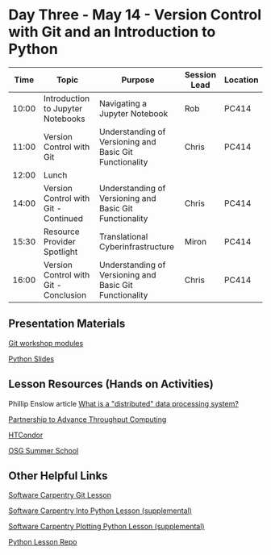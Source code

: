 # Day Three - May 14 - Version Control with Git and an Introduction to Python 

| Time | Topic                       | Purpose | Session Lead | Location |
|------|-----------------------------|---------|--------------|----------|
| 10:00 | Introduction to Jupyter Notebooks    | Navigating a Jupyter Notebook | Rob | PC414 |
| 11:00 | Version Control with Git | Understanding of Versioning and Basic Git Functionality | Chris | PC414 |
| 12:00 | Lunch                       | | | | 
| 14:00 | Version Control with Git - Continued | Understanding of Versioning and Basic Git Functionality | Chris | PC414 | 
| 15:30 | Resource Provider Spotlight | Translational Cyberinfrastructure | Miron | PC414 | 
| 16:00 | Version Control with Git - Conclusion | Understanding of Versioning and Basic Git Functionality | Chris | PC414 |

## Presentation Materials

[Git workshop modules](git/)

[Python Slides](https://docs.google.com/presentation/d/175WGoY7wreqT4HSNsBNovBffI_prKIVgDwIgwCga84E/edit#slide=id.g23f49913e7f_0_9n)

## Lesson Resources (Hands on Activities)

Phillip Enslow article [What is a "distributed" data processing system?](https://ieeexplore.ieee.org/abstract/document/1646676)

[Partnership to Advance Throughput Computing](https://path-cc.io/)

[HTCondor](https://htcondor.org/)

[OSG Summer School](https://osg-htc.org/community/school.html)  

## Other Helpful Links
[Software Carpentry Git Lesson](https://swcarpentry.github.io/git-novice/)

[Software Carpentry Into Python Lesson (supplemental)](https://swcarpentry.github.io/python-novice-inflammation/)

[Software Carpentry Plotting Python Lesson (supplemental)](http://swcarpentry.github.io/python-novice-gapminder/)

[Python Lesson Repo](https://github.com/ricardo0129/PythonWorkshop)

